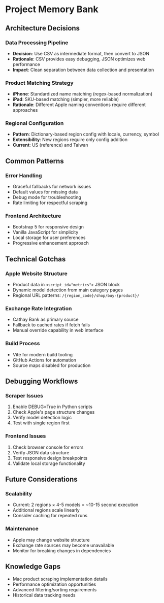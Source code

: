 # Project Memory Bank

## Architecture Decisions

### Data Processing Pipeline
- **Decision**: Use CSV as intermediate format, then convert to JSON
- **Rationale**: CSV provides easy debugging, JSON optimizes web performance
- **Impact**: Clean separation between data collection and presentation

### Product Matching Strategy
- **iPhone**: Standardized name matching (regex-based normalization)
- **iPad**: SKU-based matching (simpler, more reliable)
- **Rationale**: Different Apple naming conventions require different approaches

### Regional Configuration
- **Pattern**: Dictionary-based region config with locale, currency, symbol
- **Extensibility**: New regions require only config addition
- **Current**: US (reference) and Taiwan

## Common Patterns

### Error Handling
- Graceful fallbacks for network issues
- Default values for missing data
- Debug mode for troubleshooting
- Rate limiting for respectful scraping

### Frontend Architecture
- Bootstrap 5 for responsive design
- Vanilla JavaScript for simplicity
- Local storage for user preferences
- Progressive enhancement approach

## Technical Gotchas

### Apple Website Structure
- Product data in `<script id="metrics">` JSON block
- Dynamic model detection from main category pages
- Regional URL patterns: `/{region_code}/shop/buy-{product}/`

### Exchange Rate Integration
- Cathay Bank as primary source
- Fallback to cached rates if fetch fails
- Manual override capability in web interface

### Build Process
- Vite for modern build tooling
- GitHub Actions for automation
- Source maps disabled for production

## Debugging Workflows

### Scraper Issues
1. Enable DEBUG=True in Python scripts
2. Check Apple's page structure changes
3. Verify model detection logic
4. Test with single region first

### Frontend Issues
1. Check browser console for errors
2. Verify JSON data structure
3. Test responsive design breakpoints
4. Validate local storage functionality

## Future Considerations

### Scalability
- Current: 2 regions × 4-5 models = ~10-15 second execution
- Additional regions scale linearly
- Consider caching for repeated runs

### Maintenance
- Apple may change website structure
- Exchange rate sources may become unavailable
- Monitor for breaking changes in dependencies

## Knowledge Gaps
- Mac product scraping implementation details
- Performance optimization opportunities
- Advanced filtering/sorting requirements
- Historical data tracking needs